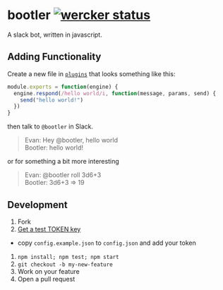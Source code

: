 # bootler [![wercker status](https://app.wercker.com/status/3e11407d5a86d397f9a520f2df3297cb/s/master "wercker status")](https://app.wercker.com/project/bykey/3e11407d5a86d397f9a520f2df3297cb)

A slack bot, written in javascript.

## Adding Functionality
Create a new file in [`plugins`](https://github.com/xori/slack-bootler/tree/master/plugins)
that looks something like this:

```javascript
module.exports = function(engine) {
  engine.respond(/hello world/i, function(message, params, send) {
    send("hello world!")
  })
}
```

then talk to `@bootler` in Slack.

> Evan: Hey @bootler, hello world<br>
> Bootler: hello world!

or for something a bit more interesting

> Evan: @bootler roll 3d6+3<br>
> Bootler: 3d6+3 => 19

## Development

1. Fork
1. [Get a test TOKEN key](https://api.slack.com/)
  * copy `config.example.json` to `config.json` and add your token
1. `npm install; npm test; npm start`
1. `git checkout -b my-new-feature`
1. Work on your feature
1. Open a pull request
